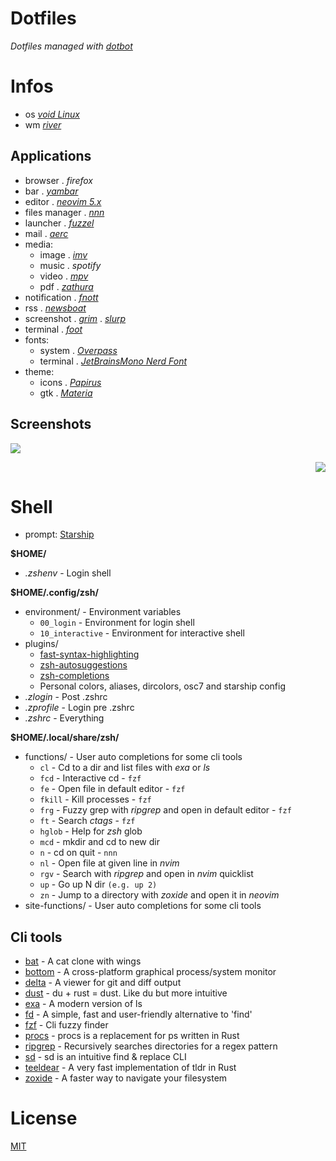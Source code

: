 # Dotfiles

_Dotfiles managed with [dotbot](https://github.com/anishathalye/dotbot)_

# Infos

- os _[void Linux](https://voidlinux.org/)_
- wm _[river](https://github.com/ifreund/river)_

## Applications

- browser . _firefox_
- bar . _[yambar](https://codeberg.org/dnkl/yambar)_
- editor . _[neovim 5.x](https://github.com/neovim/neovim)_
- files manager . _[nnn](https://github.com/jarun/nnn)_
- launcher . _[fuzzel](https://codeberg.org/dnkl/fuzzel)_
- mail . _[aerc](https://git.sr.ht/~sircmpwn/aerc)_
- media:
  * image . _[imv](https://github.com/eXeC64/imv)_
  * music . _spotify_
  * video . _[mpv](https://github.com/mpv-player/mpv)_
  * pdf . _[zathura](https://pwmt.org/projects/zathura/)_
- notification . _[fnott](https://codeberg.org/dnkl/fnott)_
- rss . _[newsboat](https://newsboat.org/)_
- screenshot . _[grim](https://github.com/emersion/grim)_ . _[slurp](https://github.com/emersion/slurp)_
- terminal . _[foot](https://codeberg.org/dnkl/foot)_
- fonts:
  * system . _[Overpass](https://overpassfont.org/)_
  * terminal . _[JetBrainsMono Nerd Font](https://github.com/ryanoasis/nerd-fonts)_
- theme:
  * icons . _[Papirus](https://github.com/PapirusDevelopmentTeam/papirus-icon-theme)_
  * gtk . _[Materia](https://github.com/nana-4/materia-theme)_

## Screenshots

<p align="left"><img src="https://git.sr.ht/~novakane/dotfiles/blob/main/meta/previews/river-dark.png"river dark""/></a></p>
<p align="right"><img src="https://git.sr.ht/~novakane/dotfiles/blob/main/meta/previews/river-light.png"river light""/></a></p>

# Shell

- prompt: [Starship](https://github.com/starship/starship)

**$HOME/**
- _.zshenv_ - Login shell

**$HOME/.config/zsh/**
- environment/ - Environment variables
  * `00_login` - Environment for login shell
  * `10_interactive` - Environment for interactive shell
- plugins/
  * [fast-syntax-highlighting](https://github.com/zdharma/fast-syntax-highlighting)
  * [zsh-autosuggestions](https://github.com/zsh-users/zsh-autosuggestions)
  * [zsh-completions](https://github.com/zsh-users/zsh-completions)
  * Personal colors, aliases, dircolors, osc7 and starship config
- _.zlogin_ - Post .zshrc
- _.zprofile_ - Login pre .zshrc
- _.zshrc_ - Everything

**$HOME/.local/share/zsh/**
- functions/ - User auto completions for some cli tools
  * `cl` - Cd to a dir and list files with _exa_ or _ls_
  * `fcd` - Interactive cd - `fzf`
  * `fe` - Open file in default editor - `fzf`
  * `fkill` - Kill processes - `fzf`
  * `frg` - Fuzzy grep with _ripgrep_ and open in default editor - `fzf`
  * `ft` - Search _ctags_ - `fzf`
  * `hglob` - Help for _zsh_ glob
  * `mcd` - mkdir and cd to new dir
  * `n` - cd on quit - `nnn`
  * `nl` - Open file at given line in _nvim_
  * `rgv` - Search with _ripgrep_ and open in _nvim_ quicklist
  * `up` - Go up N dir `(e.g. up 2)`
  * `zn` - Jump to a directory with _zoxide_ and open it in _neovim_
- site-functions/ - User auto completions for some cli tools

## Cli tools

- [bat](https://github.com/sharkdp/bat) - A cat clone with wings
- [bottom](https://github.com/ClementTsang/bottom) - A cross-platform graphical process/system monitor
- [delta](https://github.com/dandavison/delta) - A viewer for git and diff output
- [dust](https://github.com/bootandy/dust) - du + rust = dust. Like du but more intuitive
- [exa](https://github.com/ogham/exa) - A modern version of ls
- [fd](https://github.com/sharkdp/fd) - A simple, fast and user-friendly alternative to 'find'
- [fzf](https://github.com/junegunn/fzf) - Cli fuzzy finder
- [procs](https://github.com/dalance/procs) - procs is a replacement for ps written in Rust
- [ripgrep](https://github.com/BurntSushi/ripgrep) - Recursively searches directories for a regex pattern
- [sd](https://github.com/chmln/sd) - sd is an intuitive find & replace CLI
- [teeldear](https://github.com/dbrgn/tealdeer) - A very fast implementation of tldr in Rust
- [zoxide](https://github.com/ajeetdsouza/zoxide) - A faster way to navigate your filesystem

# License
[MIT](LICENSE)
